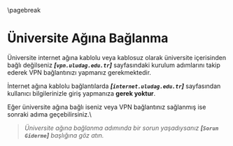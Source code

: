 \pagebreak

# Üniversite Ağına Bağlanma

Üniversite internet ağına kablolu veya kablosuz olarak üniversite içerisinden bağlı değilseniz ***[`vpn.uludag.edu.tr`]*** sayfasındaki kurulum adımlarını takip ederek VPN bağlantınızı yapmanız gerekmektedir. 

İnternet ağına kablolu bağlantılarda ***[`internet.uludag.edu.tr`]*** sayfasından kullanıcı bilgilerinizle giriş yapmanıza **gerek yoktur**.

Eğer üniversite ağına bağlı iseniz veya VPN bağlantınız sağlanmış ise sonraki adıma geçebilirsiniz.\

> *Üniversite ağına bağlanma adımında bir sorun yaşadıysanız **[`Sorun Giderme`]** başlığına göz atın.*

